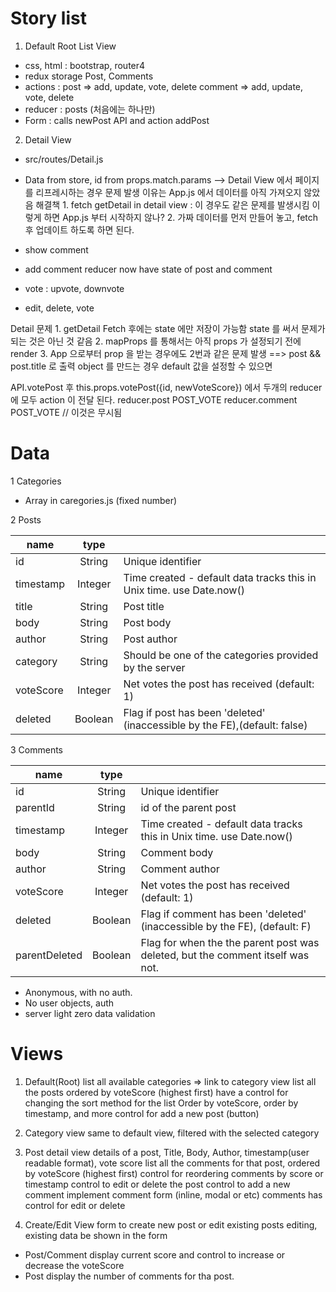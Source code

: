 # Story list

1. Default Root List View

  - css, html : bootstrap, router4
  - redux storage  Post, Comments
  - actions : post => add, update, vote, delete
              comment => add, update, vote, delete
  - reducer : posts (처음에는 하나만)
  - Form : calls newPost API and action addPost

2. Detail View

  - src/routes/Detail.js
  - Data from store, id from props.match.params
    --> Detail View 에서 페이지를 리프레시하는 경우 문제 발생
        이유는 App.js 에서 데이터를 아직 가져오지 않았음
        해결책
        1. fetch getDetail in detail view :
          이 경우도 같은 문제를 발생시킴
          이렇게 하면 App.js 부터 시작하지 않나?
        2. 가짜 데이터를 먼저 만들어 놓고,
          fetch 후 업데이트 하도록 하면 된다.

  - show comment
  - add comment
    reducer now have state of post and comment
  - vote : upvote, downvote
  - edit, delete, vote

  Detail 문제
    1. getDetail Fetch 후에는 state 에만 저장이 가능함
       state 를 써서 문제가 되는 것은 아닌 것 같음
    2. mapProps 를 통해서는 아직 props 가 설정되기 전에 render
    3. App 으로부터 prop 을 받는 경우에도 2번과 같은 문제 발생
       ==> post && post.title 로 출력
       object 를 만드는 경우 default 값을 설정할 수 있으면

  API.votePost 후
    this.props.votePost({id, newVoteScore})
    에서 두개의 reducer 에 모두 action 이 전달 된다.
    reducer.post POST_VOTE
    reducer.comment POST_VOTE // 이것은 무시됨

# Data

1 Categories

  - Array in caregories.js (fixed number)

2 Posts

  |name|type |    |
  |----|:---:|---|
  |id        |String	|Unique identifier|
  |timestamp	|Integer	|Time created - default data tracks this in Unix time. use Date.now()|
  |title	    |String	|Post title|
  |body	    |String	|Post body|
  |author	  |String	|Post author|
  |category	|String	|Should be one of the categories provided by the server|
  |voteScore	|Integer	|Net votes the post has received (default: 1)|
  |deleted	  |Boolean	|Flag if post has been 'deleted' (inaccessible by the FE),(default: false)|

3 Comments

  |name|type |    |
  |----|:---:|---|
  |id	      |String|	Unique identifier|
  |parentId	|String|	id of the parent post|
  |timestamp	|Integer|	Time created - default data tracks this in Unix time. use Date.now()|
  |body	    |String|	Comment body|
  |author	  |String|	Comment author|
  |voteScore	|Integer|	Net votes the post has received (default: 1)|
  |deleted	  |Boolean|	Flag if comment has been 'deleted' (inaccessible by the FE), (default: F)|
  |parentDeleted	|Boolean|	Flag for when the the parent post was deleted, but the comment itself was not.|

- Anonymous, with no auth.
- No user objects, auth
- server light zero data validation

# Views

1. Default(Root)
  list all available categories => link to category view
  list all the posts ordered by voteScore (highest first)
  have a control for changing the sort method for the list
      Order by voteScore, order by timestamp, and more
  control for add a new post (button)

2. Category view
  same to default view, filtered with the selected category

3. Post detail view
  details of a post, Title, Body, Author, timestamp(user readable format), vote score
  list all the comments for that post, ordered by voteScore (highest first)
  control for reordering comments by score or timestamp
  control to edit or delete the post
  control to add a new comment
  implement comment form (inline, modal or etc)
  comments has control for edit or delete

4. Create/Edit View
  form to create new post or edit existing posts
  editing, existing data be shown in the form

- Post/Comment display current score and control to increase or decrease the voteScore
- Post display the number of comments for tha post.

